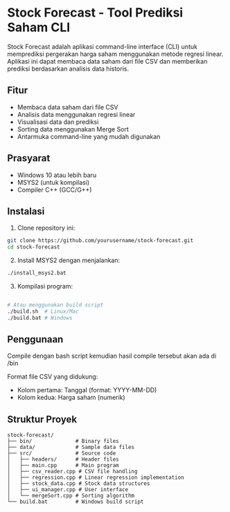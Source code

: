 # Stock Forecast - Tool Prediksi Saham CLI

Stock Forecast adalah aplikasi command-line interface (CLI) untuk memprediksi pergerakan harga saham menggunakan metode regresi linear. Aplikasi ini dapat membaca data saham dari file CSV dan memberikan prediksi berdasarkan analisis data historis.

## Fitur

- Membaca data saham dari file CSV
- Analisis data menggunakan regresi linear
- Visualisasi data dan prediksi
- Sorting data menggunakan Merge Sort
- Antarmuka command-line yang mudah digunakan

## Prasyarat

- Windows 10 atau lebih baru
- MSYS2 (untuk kompilasi)
- Compiler C++ (GCC/G++)


## Instalasi

1. Clone repository ini:
```bash
git clone https://github.com/yourusername/stock-forecast.git
cd stock-forecast
```

2. Install MSYS2 dengan menjalankan:
```bash
./install_msys2.bat
```

3. Kompilasi program:
```bash

# Atau menggunakan build script
./build.sh  # Linux/Mac
./build.bat # Windows
```

## Penggunaan
Compile dengan bash script kemudian hasil compile tersebut akan ada di /bin

Format file CSV yang didukung:
- Kolom pertama: Tanggal (format: YYYY-MM-DD)
- Kolom kedua: Harga saham (numerik)

## Struktur Proyek

```
stock-forecast/
├── bin/              # Binary files
├── data/             # Sample data files
├── src/              # Source code
│   ├── headers/      # Header files
│   ├── main.cpp      # Main program
│   ├── csv_reader.cpp # CSV file handling
│   ├── regression.cpp # Linear regression implementation
│   ├── stock_data.cpp # Stock data structures
│   ├── ui_manager.cpp # User interface
│   └── mergeSort.cpp # Sorting algorithm
└── build.bat         # Windows build script

```

